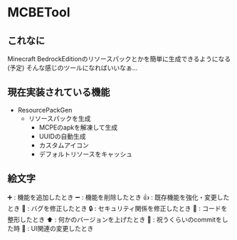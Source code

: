 # MCBETool
## これなに
Minecraft BedrockEditionのリソースパックとかを簡単に生成できるようになる(予定)
そんな感じのツールになればいいなぁ...
## 現在実装されている機能
- ResourcePackGen
  - リソースパックを生成
    - MCPEのapkを解凍して生成
    - UUIDの自動生成
    - カスタムアイコン
    - デフォルトリソースをキャッシュ
## 絵文字
➕ : 機能を追加したとき
➖ : 機能を削除したとき
👍 : 既存機能を強化・変更したとき
🐛 : バグを修正したとき
🔒 : セキュリティ関係を修正したとき
🎨 : コードを整形したとき
⬆ : 何かのバージョンを上げたとき
🎉 : 祝うくらいのcommitをした時
👔 : UI関連の変更したとき